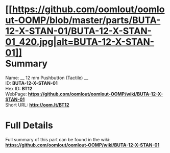 
[[https://github.com/oomlout/oomlout-OOMP/blob/master/parts/BUTA-12-X-STAN-01/BUTA-12-X-STAN-01_420.jpg|alt=BUTA-12-X-STAN-01]]     
Summary
=================
  
Name: __ 12 mm Pushbutton (Tactile) __    
ID: __BUTA-12-X-STAN-01__   
Hex ID: __BT12__   
WebPage: __https://github.com/oomlout/oomlout-OOMP/wiki/BUTA-12-X-STAN-01__   
Short URL: __http://oom.lt/BT12__   

Full Details
==========================
Full summary of this part can be found in the wiki:   
__https://github.com/oomlout/oomlout-OOMP/wiki/BUTA-12-X-STAN-01__    

